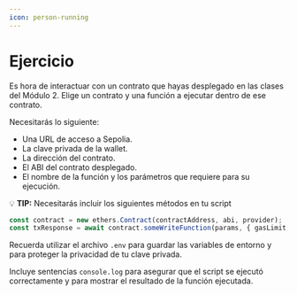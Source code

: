 ```yaml
---
icon: person-running
---
```


# Ejercicio

Es hora de interactuar con un contrato que hayas desplegado en las clases del Módulo 2. Elige un contrato y una función a ejecutar dentro de ese contrato.

Necesitarás lo siguiente:

* Una URL de acceso a Sepolia.
* La clave privada de la wallet.
* La dirección del contrato.
* El ABI del contrato desplegado.
* El nombre de la función y los parámetros que requiere para su ejecución.

&#x20;💡 **TIP:** Necesitarás incluir los siguientes métodos en tu script

```jsx
const contract = new ethers.Contract(contractAddress, abi, provider);
const txResponse = await contract.someWriteFunction(params, { gasLimit, gasPrice });
```

Recuerda utilizar el archivo `.env` para guardar las variables de entorno y para proteger la privacidad de tu clave privada.

Incluye sentencias `console.log` para asegurar que el script se ejecutó correctamente y para mostrar el resultado de la función ejecutada.
